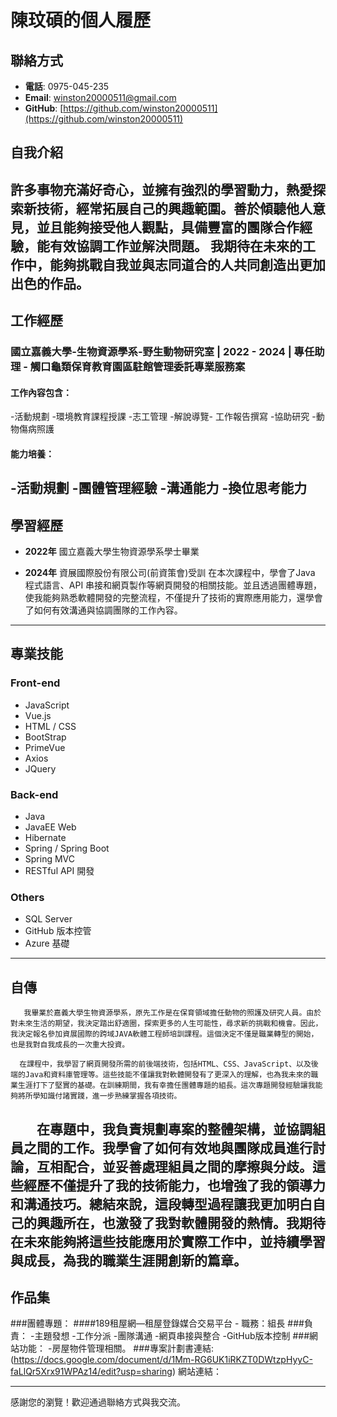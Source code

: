 # 陳玟碩的個人履歷

## 聯絡方式
- **電話**: 0975-045-235
- **Email**: winston20000511@gmail.com
- **GitHub**: [https://github.com/winston20000511](https://github.com/winston20000511)

## 自我介紹
許多事物充滿好奇心，並擁有強烈的學習動力，熱愛探索新技術，經常拓展自己的興趣範圍。善於傾聽他人意見，並且能夠接受他人觀點，具備豐富的團隊合作經驗，能有效協調工作並解決問題。
我期待在未來的工作中，能夠挑戰自我並與志同道合的人共同創造出更加出色的作品。
---

## 工作經歷

### 國立嘉義大學-生物資源學系-野生動物研究室  |  2022 - 2024  | 專任助理  - 觸口龜類保育教育園區駐館管理委託專業服務案

#### 工作內容包含：
-活動規劃
-環境教育課程授課
-志工管理
-解說導覽-
工作報告撰寫
-協助研究
-動物傷病照護

#### 能力培養：
-活動規劃
-團體管理經驗
-溝通能力
-換位思考能力
---

## 學習經歷

- **2022年**
  國立嘉義大學生物資源學系學士畢業

- **2024年**
  資展國際股份有限公司(前資策會)受訓
 在本次課程中，學會了Java 程式語言、API 串接和網頁製作等網頁開發的相關技能。並且透過團體專題，使我能夠熟悉軟體開發的完整流程，不僅提升了技術的實際應用能力，還學會了如何有效溝通與協調團隊的工作內容。
---

## 專業技能

### Front-end
- JavaScript
- Vue.js
- HTML / CSS
- BootStrap
- PrimeVue
- Axios
- JQuery

### Back-end
- Java
- JavaEE Web
- Hibernate
- Spring / Spring Boot
- Spring MVC
- RESTful API 開發

### Others
- SQL Server
- GitHub 版本控管
- Azure 基礎

---

## 自傳

       我畢業於嘉義大學生物資源學系，原先工作是在保育領域擔任動物的照護及研究人員。由於對未來生活的期望，我決定踏出舒適圈，探索更多的人生可能性，尋求新的挑戰和機會。因此，我決定報名參加資展國際的跨域JAVA軟體工程師培訓課程。這個決定不僅是職業轉型的開始，也是我對自我成長的一次重大投資。

      在課程中，我學習了網頁開發所需的前後端技術，包括HTML、CSS、JavaScript、以及後端的Java和資料庫管理等。這些技能不僅讓我對軟體開發有了更深入的理解，也為我未來的職業生涯打下了堅實的基礎。在訓練期間，我有幸擔任團體專題的組長。這次專題開發經驗讓我能夠將所學知識付諸實踐，進一步熟練掌握各項技術。

　　在專題中，我負責規劃專案的整體架構，並協調組員之間的工作。我學會了如何有效地與團隊成員進行討論，互相配合，並妥善處理組員之間的摩擦與分歧。這些經歷不僅提升了我的技術能力，也增強了我的領導力和溝通技巧。總結來說，這段轉型過程讓我更加明白自己的興趣所在，也激發了我對軟體開發的熱情。我期待在未來能夠將這些技能應用於實際工作中，並持續學習與成長，為我的職業生涯開創新的篇章。 
---

## 作品集

###團體專題：
####189租屋網—租屋登錄媒合交易平台 -  職務：組長
###負責：
-主題發想
-工作分派
-團隊溝通
-網頁串接與整合
-GitHub版本控制
###網站功能：
-房屋物件管理相關。
###專案計劃書連結:(https://docs.google.com/document/d/1Mm-RG6UK1iRKZT0DWtzpHyyC-faLlQr5Xrx91WPAz14/edit?usp=sharing)
網站連結：

---

感謝您的瀏覽！歡迎通過聯絡方式與我交流。
